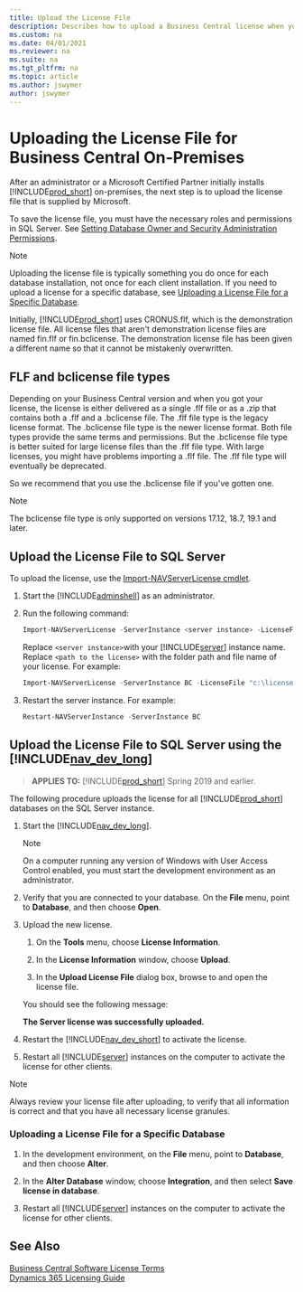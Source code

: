 ```yaml
---
title: Upload the License File
description: Describes how to upload a Business Central license when you deploy on-premises
ms.custom: na
ms.date: 04/01/2021
ms.reviewer: na
ms.suite: na
ms.tgt_pltfrm: na
ms.topic: article
ms.author: jswymer
author: jswymer
---
```

# Uploading the License File for Business Central On-Premises

After an administrator or a Microsoft Certified Partner initially installs [!INCLUDE[prod_short](../developer/includes/prod_short.md)] on-premises, the next step is to upload the license file that is supplied by Microsoft.  

 To save the license file, you must have the necessary roles and permissions in SQL Server. See [Setting Database Owner and Security Administration Permissions](../security/Setting-Database-Owner-and-Security-Administration-Permissions.md).  

> [!NOTE]  
> Uploading the license file is typically something you do once for each database installation, not once for each client installation. If you need to upload a license for a specific database, see [Uploading a License File for a Specific Database](#UploadtoDatabase).  

Initially, [!INCLUDE[prod_short](../developer/includes/prod_short.md)] uses CRONUS.flf, which is the demonstration license file. All license files that aren't demonstration license files are named fin.flf or fin.bclicense. The demonstration license file has been given a different name so that it cannot be mistakenly overwritten.  

## FLF and bclicense file types

Depending on your Business Central version and when you got your license, the license is either delivered as a single .flf file or as a \.zip that contains both a .flf and a \.bclicense file. The .flf file type is the legacy license format. The \.bclicense file type is the newer license format. Both file types provide the same terms and permissions. But the \.bclicense file type is better suited for large license files than the \.flf file type. With large licenses, you might have problems importing a \.flf file. The .flf file type will eventually be deprecated.

So we recommend that you use the \.bclicense file if you've gotten one.

> [!NOTE]
> The bclicense file type is only supported on versions 17.12, 18.7, 19.1 and later.

## Upload the License File to SQL Server

To upload the license, use the [Import-NAVServerLicense cmdlet](/powershell/module/microsoft.dynamics.nav.management/import-navserverlicense).  

1. Start the [!INCLUDE[adminshell](../developer/includes/adminshell.md)] as an administrator.  

2. Run the following command:

    ```powershell
    Import-NAVServerLicense -ServerInstance <server instance> -LicenseFile "<path to the license>"
    ```

    Replace `<server instance>`with your [!INCLUDE[server](../developer/includes/server.md)] instance name. Replace `<path to the license>` with the folder path and file name of your license. For example:

    ```powershell
    Import-NAVServerLicense -ServerInstance BC -LicenseFile "c:\licenses\fin.bclicense"
    ```

3. Restart the server instance. For example:

    ```powershell
    Restart-NAVServerInstance -ServerInstance BC
    ```

## Upload the License File to SQL Server using the [!INCLUDE[nav_dev_long](../developer/includes/nav_dev_long_md.md)]

> **APPLIES TO:** [!INCLUDE[prod_short](../developer/includes/prod_short.md)] Spring 2019 and earlier.

The following procedure uploads the license for all [!INCLUDE[prod_short](../developer/includes/prod_short.md)] databases on the SQL Server instance.  

1. Start the [!INCLUDE[nav_dev_long](../developer/includes/nav_dev_long_md.md)].  

    > [!NOTE]  
    >  On a computer running any version of Windows with User Access Control enabled, you must start the development environment as an administrator.  

2. Verify that you are connected to your database. On the **File** menu, point to **Database**, and then choose **Open**.  

3. Upload the new license.  

    1. On the **Tools** menu, choose **License Information**.  

    2. In the **License Information** window, choose **Upload**.  

    3. In the **Upload License File** dialog box, browse to and open the license file.  

     You should see the following message:  

     **The Server license was successfully uploaded.**  

4. Restart the [!INCLUDE[nav_dev_short](../developer/includes/nav_dev_short_md.md)] to activate the license.  

5. Restart all [!INCLUDE[server](../developer/includes/server.md)] instances on the computer to activate the license for other clients.  

> [!NOTE]  
>  Always review your license file after uploading, to verify that all information is correct and that you have all necessary license granules.  

### <a name="UploadtoDatabase"></a> Uploading a License File for a Specific Database  

1. In the development environment, on the **File** menu, point to **Database**, and then choose **Alter**.  

2. In the **Alter Database** window, choose **Integration**, and then select **Save license in database**.  

3. Restart all [!INCLUDE[server](../developer/includes/server.md)] instances on the computer to activate the license for other clients.  

## See Also

[Business Central Software License Terms](https://www.microsoft.com/download/details.aspx?id=57274)  
[Dynamics 365 Licensing Guide](https://go.microsoft.com/fwlink/?LinkId=866544)  
